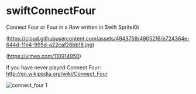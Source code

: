 swiftConnectFour
================

Connect Four or Four in a Row written in Swift SpriteKit


(https://cloud.githubusercontent.com/assets/4943759/4905216/e724364e-644d-11e4-995d-a22caf26bb18.jpg)

(https://vimeo.com/110914950)



If you have never played Connect Four: http://en.wikipedia.org/wiki/Connect_Four


![connect_four 1](https://cloud.githubusercontent.com/assets/4943759/4906827/1d4aa844-645c-11e4-8b7f-30404af4bfbb.gif)
